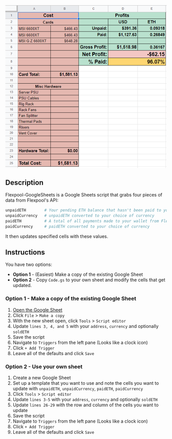 <img src="screenshot.png">

## Description

Flexpool-GoogleSheets is a Google Sheets script that grabs four pieces of data from Flexpool's API: 
```python
unpaidETH        # Your pending ETH balance that hasn't been paid to your wallet
unpaidCurrency   # unpaidETH converted to your choice of currency
paidETH          # A total of all payments made to your wallet from Flexpool
paidCurrency     # paidETH converted to your choice of currency
```
It then updates specified cells with these values.

## Instructions
You have two options:

- **Option 1** - (Easiest) Make a copy of the existing Google Sheet
- **Option 2** - Copy `Code.gs` to your own sheet and modify the cells that get updated.

### Option 1 - Make a copy of the existing Google Sheet

1. [Open the Google Sheet](https://docs.google.com/spreadsheets/d/1FglDMGFwcljRGlY7Z8ZgFRPMwkygtJFVS_IFx3nCuIg/edit?usp=sharing)
2. Click `File` > `Make a copy`
3. With the new sheet open, click `Tools` > `Script editor`
4. Update `lines 3, 4, and 5` with your `address`, `currency` and optionally `soldETH`
5. Save the script
6. Navigate to `Triggers` from the left pane (Looks like a clock icon)
7. Click `+ Add Trigger`
8. Leave all of the defaults and click `Save`

### Option 2 - Use your own sheet

1. Create a new Google Sheet
2. Set up a template that you want to use and note the cells you want to update with `unpaidETH`, `unpaidCurrency`, `paidETH`, `paidCurrency`
3. Click `Tools` > `Script editor`
4. Update `lines 3-5` with your `address`, `currency` and optionally `soldETH`
5. Update `lines 26-29` with the row and column of the cells you want to update
6. Save the script
7. Navigate to `Triggers` from the left pane (Looks like a clock icon)
8. Click `+ Add Trigger`
9. Leave all of the defaults and click `Save`
